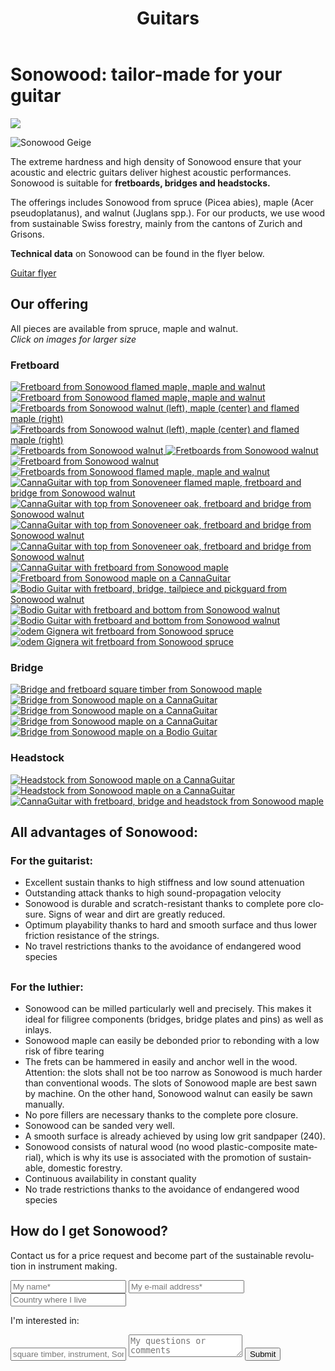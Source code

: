 ﻿---
lang: en
title: 'Guitars'
order: 2
---

<div class="full-width-kenburns">
<div class="wrap-bg-image">

# Sonowood: tailor-made for your guitar

![](/assets/images/arrow-d-white.svg)

</div>
<img srcset="/assets/images/cannaguitar_ganzeGitarre.jpg"
     src="/assets/images/sonowood_cover.jpg" alt="Sonowood Geige">
</div>

<div class="full-width-grey">
<div class="wrap -cols2">

The extreme hardness and high density of Sonowood ensure that your acoustic and electric guitars deliver highest acoustic performances. Sonowood is suitable for **fretboards, bridges and headstocks.**

The offerings includes Sonowood from spruce (Picea abies), maple (Acer pseudoplatanus), and walnut (Juglans spp.). For our products, we use wood from sustainable Swiss forestry, mainly from the cantons of Zurich and Grisons.

**Technical data** on Sonowood can be found in the flyer below.

<a class="btn -red" href="/assets/docs/Sonowood_Guitars_EN.pdf">Guitar flyer</a>

</div>
</div>

<div class="full-width">
<div class="wrap">

## Our offering

All pieces are available from spruce, maple and walnut. <br/>
*Click on images for larger size*

### Fretboard

<div class="picturegallery">
      <a href="/assets/images/guitars/sonowood_guitar_fretboard21.jpg">
          <img src="/assets/images/guitars/sonowood_guitar_fretboard21_thumb.jpg" alt="Fretboard from Sonowood flamed maple, maple and walnut">
      </a>
      <a href="/assets/images/guitars/sonowood_guitar_fretboard22.jpg">
          <img src="/assets/images/guitars/sonowood_guitar_fretboard22_thumb.jpg" alt="Fretboard from Sonowood flamed maple, maple and walnut">
      </a>
      <a href="/assets/images/guitars/sonowood_guitar_fretboard23.jpg">
          <img src="/assets/images/guitars/sonowood_guitar_fretboard23_thumb.jpg" alt="Fretboards from Sonowood walnut (left), maple (center) and flamed maple (right)">
      </a>
      <a href="/assets/images/guitars/sonowood_guitar_fretboard24.jpg">
          <img src="/assets/images/guitars/sonowood_guitar_fretboard24_thumb.jpg" alt="Fretboards from Sonowood walnut (left), maple (center) and flamed maple (right)">
      </a>
      <a href="/assets/images/guitars/sonowood_guitar_fretboard25.jpg">
          <img src="/assets/images/guitars/sonowood_guitar_fretboard25_thumb.jpg" alt="Fretboards from Sonowood walnut">
      </a>
      <a href="/assets/images/guitars/sonowood_guitar_fretboard26.jpg">
          <img src="/assets/images/guitars/sonowood_guitar_fretboard26_thumb.jpg" alt="Fretboards from Sonowood walnut">
      </a>
      <a href="/assets/images/guitars/sonowood_guitar_fretboard27.jpg">
          <img src="/assets/images/guitars/sonowood_guitar_fretboard27_thumb.jpg" alt="Fretboard from Sonowood walnut">
      </a>
      <a href="/assets/images/guitars/sonowood_guitar_fretboard28.jpg">
          <img src="/assets/images/guitars/sonowood_guitar_fretboard28_thumb.jpg" alt="Fretboards from Sonowood flamed maple, maple and walnut">
      </a>
      <a href="/assets/images/guitars/sonowood_cannaguitar_flamed1.jpg">
          <img src="/assets/images/guitars/sonowood_cannaguitar_flamed1_thumb.jpg" alt="CannaGuitar with top from Sonoveneer flamed maple, fretboard and bridge from Sonowood walnut">
      </a>
      <a href="/assets/images/guitars/sonowood_cannaguitar_oak1.jpg">
          <img src="/assets/images/guitars/sonowood_cannaguitar_oak1_thumb.jpg" alt="CannaGuitar with top from Sonoveneer oak, fretboard and bridge from Sonowood walnut">
      </a>
      <a href="/assets/images/guitars/sonowood_cannaguitar_oak2.JPG">
          <img src="/assets/images/guitars/sonowood_cannaguitar_oak2_thumb.jpg" alt="CannaGuitar with top from Sonoveneer oak, fretboard and bridge from Sonowood walnut">
      </a>
      <a href="/assets/images/guitars/sonowood_cannaguitar_oak3.jpg">
          <img src="/assets/images/guitars/sonowood_cannaguitar_oak3_thumb.jpg" alt="CannaGuitar with top from Sonoveneer oak, fretboard and bridge from Sonowood walnut">
      </a>
      <a href="/assets/images/guitars/sonowood_eguitar_fretboard1.jpg">
          <img src="/assets/images/guitars/sonowood_eguitar_fretboard1_thumb.jpg" alt="CannaGuitar with fretboard from Sonowood maple">
      </a>
      <a href="/assets/images/guitars/sonowood_eguitar_fretboard2.jpg">
          <img src="/assets/images/guitars/sonowood_eguitar_fretboard2_thumb.jpg" alt="Fretboard from Sonowood maple on a CannaGuitar">
      </a>
      <a href="/assets/images/guitars/sonowood_guitar_bodio1.jpg">
          <img src="/assets/images/guitars/sonowood_guitar_bodio1_thumb.jpg" alt="Bodio Guitar with fretboard, bridge, tailpiece and pickguard from Sonowood walnut">
      </a>
      <a href="/assets/images/guitars/sonowood_guitar_bodio2.jpg">
          <img src="/assets/images/guitars/sonowood_guitar_bodio2_thumb.jpg" alt="Bodio Guitar with fretboard and bottom from Sonowood walnut">
      </a>
      <a href="/assets/images/guitars/sonowood_guitar_bodio3.jpg">
          <img src="/assets/images/guitars/sonowood_guitar_bodio3_thumb.jpg" alt="Bodio Guitar with fretboard and bottom from Sonowood walnut">
      </a>
      <a href="/assets/images/guitars/sonowood_guitar_odem1.jpg">
          <img src="/assets/images/guitars/sonowood_guitar_odem1_thumb.jpg" alt="odem Gignera wit fretboard from Sonowood spruce">
      </a>
      <a href="/assets/images/guitars/sonowood_guitar_odem2.jpg">
          <img src="/assets/images/guitars/sonowood_guitar_odem2_thumb.jpg" alt="odem Gignera wit fretboard from Sonowood spruce">
      </a>
</div>

### Bridge

<div class="picturegallery">
      <a href="/assets/images/guitars/sonowood_guitar_bridge21.jpg">
      <img src="/assets/images/guitars/sonowood_guitar_bridge21_thumb.jpg" alt="Bridge and fretboard square timber from Sonowood maple">
      </a>
      <a href="/assets/images/guitars/sonowood_guitar_bridge1.jpg">
          <img src="/assets/images/guitars/sonowood_guitar_bridge1_thumb.jpg" alt="Bridge from Sonowood maple on a CannaGuitar">
      </a>
      <a href="/assets/images/guitars/sonowood_guitar_bridge3.jpg">
          <img src="/assets/images/guitars/sonowood_guitar_bridge3_thumb.jpg" alt="Bridge from Sonowood maple on a CannaGuitar">
      </a>
      <a href="/assets/images/guitars/sonowood_guitars_bridge4.jpg">
          <img src="/assets/images/guitars/sonowood_guitar_bridge4_thumb.jpg" alt="Bridge from Sonowood maple on a CannaGuitar">
      </a>
      <a href="/assets/images/guitars/sonowood_guitar_bridge5.jpg">
          <img src="/assets/images/guitars/sonowood_guitar_bridge5_thumb.jpg" alt="Bridge from Sonowood maple on a Bodio Guitar">
      </a>
</div>

### Headstock

<div class="picturegallery">
      <a href="/assets/images/guitars/sonowood_guitar_headstock2.jpg">
          <img src="/assets/images/guitars/sonowood_guitar_headstock2_thumb.jpg" alt="Headstock from Sonowood maple on a CannaGuitar">
      </a>
      <a href="/assets/images/guitars/sonowood_guitar_headstock1.jpg">
          <img src="/assets/images/guitars/sonowood_guitar_headstock1_thumb.jpg" alt="Headstock from Sonowood maple on a CannaGuitar">
      </a>
      <a href="/assets/images/guitars/sonowood_eguitar_full1.jpg">
          <img src="/assets/images/guitars/sonowood_eguitar_full1_thumb.jpg" alt="CannaGuitar with fretboard, bridge and headstock from Sonowood maple">
      </a>
</div>

</div>
</div>

<div class="full-width-red">
<div class="wrap -center">

## All advantages of Sonowood:

### For the guitarist:

  - Excellent sustain thanks to high stiffness and low sound attenuation
  - Outstanding attack thanks to high sound-propagation velocity
  - Sonowood is durable and scratch-resistant thanks to complete pore closure. Signs of wear and dirt are greatly reduced.
  - Optimum playability thanks to hard and smooth surface and thus lower friction resistance of the strings.
  - No travel restrictions thanks to the avoidance of endangered wood species



##

### For the luthier:

  - Sonowood can be milled particularly well and precisely. This makes it ideal for filigree components (bridges, bridge plates and pins) as well as inlays.
  - Sonowood maple can easily be debonded prior to rebonding with a low risk of fibre tearing
  - The frets can be hammered in easily and anchor well in the wood. Attention: the slots shall not be too narrow as Sonowood is much harder than conventional woods. The slots of Sonowood maple are best sawn by machine. On the other hand, Sonowood walnut can easily be sawn manually.
  - No pore fillers are necessary thanks to the complete pore closure.
  - Sonowood can be sanded very well.
  - A smooth surface is already achieved by using low grit sandpaper (240).
  - Sonowood consists of natural wood (no wood plastic-composite material), which is why its use is associated with the promotion of sustainable, domestic forestry.
  - Continuous availability in constant quality
  - No trade restrictions thanks to the avoidance of endangered wood species

</div>
</div>

<div class="full-width-grey">
<div class="wrap">

## How do I get Sonowood?

Contact us for a price request and become part of the sustainable revolution in instrument making.

  <script type="text/javascript">var submitted=false;</script>
  <iframe name="hidden_iframe" id="hidden_iframe" style="display:none;" onload="if(submitted)  {window.location='';}"></iframe>

  <form class="form" action="https://docs.google.com/forms/d/e/1FAIpQLScmllSAdsWOnOCcoBK-MsPOgC_icTCNbm0XAqzfv1LYG1xaHw/formResponse" target="hidden_iframe" onsubmit="return confirm('Thank you for your interest! We will get in touch as soon as possible')">
    <input type="text" name="entry.1998489538" class="input-line" placeholder="My name*" required minlength="2">
    <input type="email" name="entry.913371209" class="input-line" placeholder="My e-mail address*" required minlength="3">
    <input type="text" name="entry.14292811" class="input-line" placeholder="Country where I live" required minlength="2">
    <p>I'm interested in:</p>
    <input type="text" name="entry.812095084" class="input-line" placeholder="square timber, instrument, Sonowood parts, other,...*" required minlength="5">
    <textarea name="entry.1789398419" class="input-field" placeholder="My questions or comments"></textarea>
    <input type="hidden" name="entry.298481630" value="EN">
    <button type="submit" class="form-submit">Submit</button>
</form>

</div>
</div>
